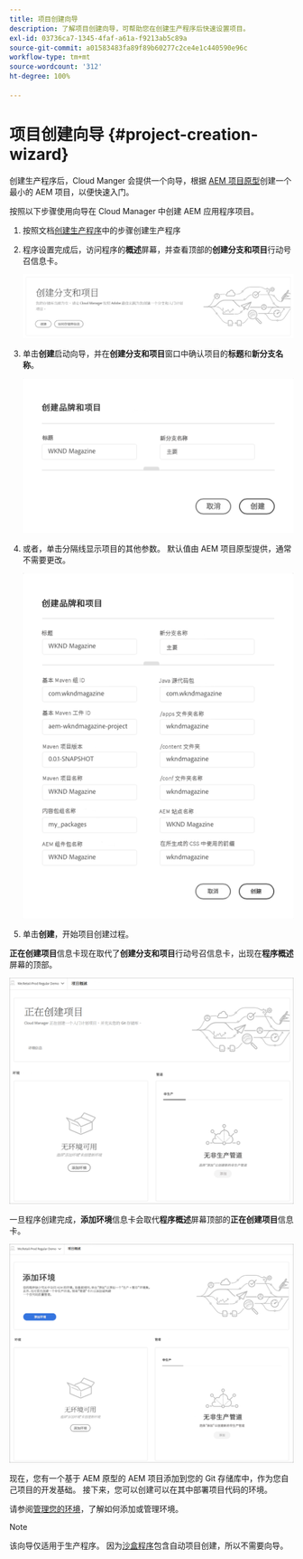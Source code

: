 ```yaml
---
title: 项目创建向导
description: 了解项目创建向导，可帮助您在创建生产程序后快速设置项目。
exl-id: 03736ca7-1345-4faf-a61a-f9213ab5c89a
source-git-commit: a01583483fa89f89b60277c2ce4e1c440590e96c
workflow-type: tm+mt
source-wordcount: '312'
ht-degree: 100%

---
```


# 项目创建向导 {#project-creation-wizard}

创建生产程序后，Cloud Manger 会提供一个向导，根据 [AEM 项目原型](https://experienceleague.adobe.com/docs/experience-manager-core-components/using/developing/archetype/overview.html)创建一个最小的 AEM 项目，以便快速入门。

按照以下步骤使用向导在 Cloud Manager 中创建 AEM 应用程序项目。

1. 按照文档[创建生产程序](creating-production-programs.md)中的步骤创建生产程序

1. 程序设置完成后，访问程序的&#x200B;**概述**&#x200B;屏幕，并查看顶部的&#x200B;**创建分支和项目**&#x200B;行动号召信息卡。

   ![向导的行动号召](assets/create-wizard1.png)

1. 单击&#x200B;**创建**&#x200B;启动向导，并在&#x200B;**创建分支和项目**&#x200B;窗口中确认项目的&#x200B;**标题**&#x200B;和&#x200B;**新分支名称**。

   ![创建分支和项目](assets/create-wizard2.png)

1. 或者，单击分隔线显示项目的其他参数。 默认值由 AEM 项目原型提供，通常不需要更改。

   ![其他项目参数](assets/create-wizard5.png)

1. 单击&#x200B;**创建**，开始项目创建过程。


**正在创建项目**&#x200B;信息卡现在取代了&#x200B;**创建分支和项目**&#x200B;行动号召信息卡，出现在&#x200B;**程序概述**&#x200B;屏幕的顶部。

![正在创建项目](assets/create-wizard3.png)

一旦程序创建完成，**添加环境**&#x200B;信息卡会取代&#x200B;**程序概述**&#x200B;屏幕顶部的&#x200B;**正在创建项目**&#x200B;信息卡。

![添加环境](assets/create-wizard4.png)

现在，您有一个基于 AEM 原型的 AEM 项目添加到您的 Git 存储库中，作为您自己项目的开发基础。 接下来，您可以创建可以在其中部署项目代码的环境。

请参阅[管理您的环境](/help/implementing/cloud-manager/manage-environments.md)，了解如何添加或管理环境。

>[!NOTE]
>
>该向导仅适用于生产程序。 因为[沙盒程序](introduction-sandbox-programs.md#auto-creation)包含自动项目创建，所以不需要向导。